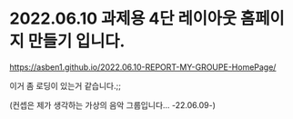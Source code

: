 # 2022.06.10 과제용 4단 레이아웃 홈페이지 만들기 입니다.
https://asben1.github.io/2022.06.10-REPORT-MY-GROUPE-HomePage/



이거 좀 로딩이 있는거 같습니다.;;

(컨셉은 제가 생각하는 가상의 음악 그룹입니다... -22.06.09-)
